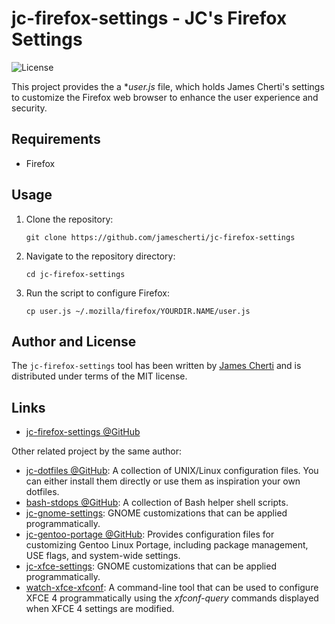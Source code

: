 # jc-firefox-settings - JC's Firefox Settings
![License](https://img.shields.io/github/license/jamescherti/jc-firefox-settings)

This project provides the a **user.js* file, which holds James Cherti's settings to customize the Firefox web browser to enhance the user experience and security.

## Requirements

- Firefox

## Usage

1. Clone the repository:

   ```
   git clone https://github.com/jamescherti/jc-firefox-settings
   ```

2. Navigate to the repository directory:

   ```
   cd jc-firefox-settings
   ```

3. Run the script to configure Firefox:

   ```
   cp user.js ~/.mozilla/firefox/YOURDIR.NAME/user.js
   ```

## Author and License

The `jc-firefox-settings` tool has been written by [James Cherti](https://www.jamescherti.com/) and is distributed under terms of the MIT license.

## Links

- [jc-firefox-settings @GitHub](https://github.com/jamescherti/jc-firefox-settings)

Other related project by the same author:
- [jc-dotfiles @GitHub](https://github.com/jamescherti/jc-dotfiles): A collection of UNIX/Linux configuration files. You can either install them directly or use them as inspiration your own dotfiles.
- [bash-stdops @GitHub](https://github.com/jamescherti/bash-stdops): A collection of Bash helper shell scripts.
- [jc-gnome-settings](https://github.com/jamescherti/jc-gnome-settings): GNOME customizations that can be applied programmatically.
- [jc-gentoo-portage @GitHub](https://github.com/jamescherti/jc-gentoo-portage): Provides configuration files for customizing Gentoo Linux Portage, including package management, USE flags, and system-wide settings.
- [jc-xfce-settings](https://github.com/jamescherti/jc-xfce-settings): GNOME customizations that can be applied programmatically.
- [watch-xfce-xfconf](https://github.com/jamescherti/watch-xfce-xfconf/): A command-line tool that can be used to configure XFCE 4 programmatically using the *xfconf-query* commands displayed when XFCE 4 settings are modified.
